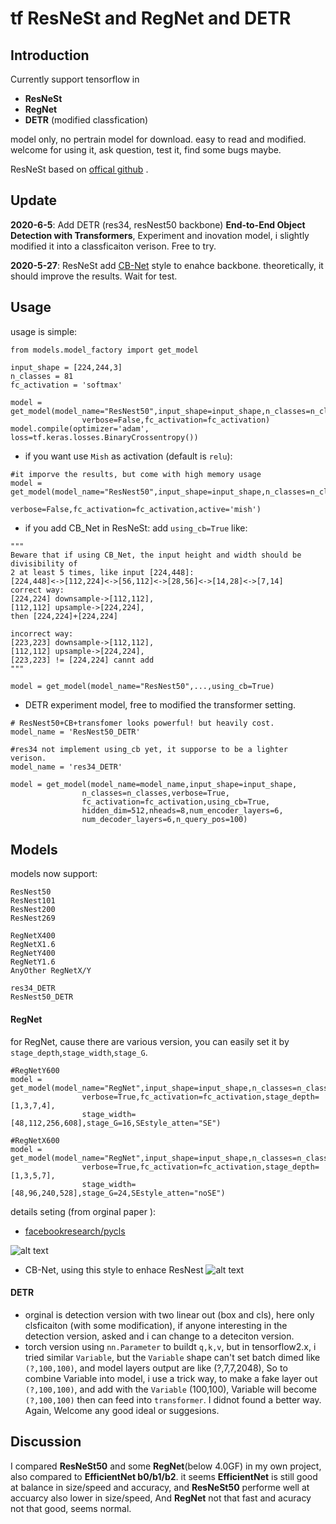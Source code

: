# tf ResNeSt and RegNet and DETR

## Introduction
 Currently support tensorflow in 
 - **ResNeSt** 
 - **RegNet**
 - **DETR** (modified classfication)
 
model only, no pertrain model for download. easy to read and modified.   
welcome for using it, ask question, test it, find some bugs maybe.

ResNeSt based on [offical github](https://github.com/zhanghang1989/ResNeSt) .

## Update
**2020-6-5**: Add DETR (res34, resNest50 backbone) **End-to-End Object Detection with Transformers**, Experiment and inovation model, i slightly modified it into a classficaiton verison. Free to try.

**2020-5-27**: ResNeSt add [CB-Net](https://arxiv.org/pdf/1909.03625.pdf) style to enahce backbone. theoretically, it should improve the results. Wait for test.

## Usage
usage is simple:
```
from models.model_factory import get_model

input_shape = [224,244,3]
n_classes = 81
fc_activation = 'softmax'

model = get_model(model_name="ResNest50",input_shape=input_shape,n_classes=n_classes,
                verbose=False,fc_activation=fc_activation)
model.compile(optimizer='adam', loss=tf.keras.losses.BinaryCrossentropy())
```


- if you want use `Mish` as activation (default is `relu`): 
```
#it imporve the results, but come with high memory usage
model = get_model(model_name="ResNest50",input_shape=input_shape,n_classes=n_classes,
                verbose=False,fc_activation=fc_activation,active='mish')
```

- if you add CB_Net in ResNeSt: add `using_cb=True` like:
```
"""
Beware that if using CB_Net, the input height and width should be divisibility of 
2 at least 5 times, like input [224,448]: 
[224,448]<->[112,224]<->[56,112]<->[28,56]<->[14,28]<->[7,14]
correct way:
[224,224] downsample->[112,112],
[112,112] upsample->[224,224],
then [224,224]+[224,224]

incorrect way:
[223,223] downsample->[112,112],
[112,112] upsample->[224,224],
[223,223] != [224,224] cannt add
"""

model = get_model(model_name="ResNest50",...,using_cb=True)
```
- DETR experiment model, free to modified the transformer setting.
```
# ResNest50+CB+transfomer looks powerful! but heavily cost.
model_name = 'ResNest50_DETR' 

#res34 not implement using_cb yet, it supporse to be a lighter verison.
model_name = 'res34_DETR' 

model = get_model(model_name=model_name,input_shape=input_shape,
                n_classes=n_classes,verbose=True,
                fc_activation=fc_activation,using_cb=True,
                hidden_dim=512,nheads=8,num_encoder_layers=6,
                num_decoder_layers=6,n_query_pos=100)

```


## Models 
models now support:
```
ResNest50
ResNest101
ResNest200
ResNest269

RegNetX400
RegNetX1.6
RegNetY400
RegNetY1.6
AnyOther RegNetX/Y

res34_DETR
ResNest50_DETR
```
#### RegNet
for RegNet, cause there are various version, you can easily set it by `stage_depth`,`stage_width`,`stage_G`.

```
#RegNetY600
model = get_model(model_name="RegNet",input_shape=input_shape,n_classes=n_classes,
                verbose=True,fc_activation=fc_activation,stage_depth=[1,3,7,4],
                stage_width=[48,112,256,608],stage_G=16,SEstyle_atten="SE")

#RegNetX600
model = get_model(model_name="RegNet",input_shape=input_shape,n_classes=n_classes,
                verbose=True,fc_activation=fc_activation,stage_depth=[1,3,5,7],
                stage_width=[48,96,240,528],stage_G=24,SEstyle_atten="noSE")
```

details seting (from orginal paper ):
- [facebookresearch/pycls](https://github.com/facebookresearch/pycls)

![alt text](https://raw.githubusercontent.com/QiaoranC/tf_ResNeSt_RegNet_model/master/readme_img/regnet_setting.png)


- CB-Net, using this style to enhace ResNest
![alt text](https://raw.githubusercontent.com/QiaoranC/tf_ResNeSt_RegNet_model/master/readme_img/CBNet.png)

#### DETR
-  orginal is detection version with two linear out (box and cls), here only clsficaiton (with some modification), if anyone interesting in the detection version, asked and i can change to a deteciton version. 
 - torch version using `nn.Parameter` to buildt `q,k,v`, but in tensorflow2.x, i tried similar `Variable`, but the `Variable` shape can't set batch dimed like `(?,100,100)`, and model layers output are like (?,7,7,2048), So to combine Variable into model, i use a trick way, to make a fake layer out `(?,100,100)`, and add with the `Variable` (100,100),  Variable will become `(?,100,100)` then can feed into `transformer`. I didnot found a better way. Again, Welcome any good ideal or suggesions.

## Discussion
I compared **ResNeSt50** and some **RegNet**(below 4.0GF) in my own project, also compared to **EfficientNet b0/b1/b2**.
it seems **EfficientNet** is still good at balance in size/speed and accuracy, and **ResNeSt50** performe well at accuarcy also lower in size/speed, And **RegNet** not that fast and acuracy not that good, seems normal.
